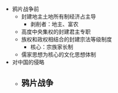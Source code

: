 - 鸦片战争前
	- 封建地主土地所有制经济占主导
		- 剥削者：地主、富农
	- 高度中央集权的封建君主专职
	- 族权和政权相结合的封建宗法等级制度
		- 核心：宗族家长制
	- 儒家思想为核心的文化思想体制
- 对中国的侵略
	- 鸦片战争
		-